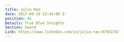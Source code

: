 ```yaml
---
title: Julia Rao
date: 2017-09-19 12:43:00 Z
position: 41
Details: True Blue Insights
Section: board
Link: https://www.linkedin.com/in/julia-rao-0756174/
---
```


